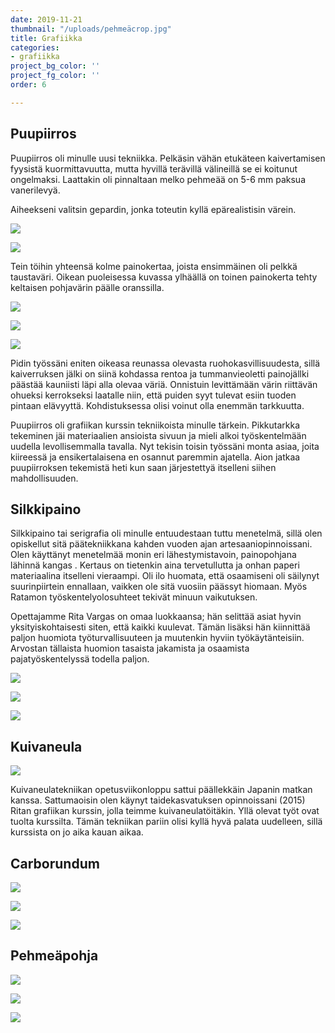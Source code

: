 ```yaml
---
date: 2019-11-21
thumbnail: "/uploads/pehmeäcrop.jpg"
title: Grafiikka
categories:
- grafiikka
project_bg_color: ''
project_fg_color: ''
order: 6

---
```

## Puupiirros

Puupiirros oli minulle uusi tekniikka. Pelkäsin vähän etukäteen kaivertamisen fyysistä kuormittavuutta, mutta hyvillä terävillä välineillä se ei koitunut ongelmaksi. Laattakin oli pinnaltaan melko pehmeää on 5-6 mm paksua vanerilevyä.

Aiheekseni valitsin gepardin, jonka toteutin kyllä epärealistisin värein. 

![](/uploads/veisto_pieni.jpg)

![](/uploads/gepardikollaasi.jpg)

Tein töihin yhteensä kolme painokertaa, joista ensimmäinen oli pelkkä taustaväri. Oikean puoleisessa kuvassa ylhäällä on toinen painokerta tehty keltaisen pohjavärin päälle oranssilla. 

![](/uploads/gepardikeltpieni.jpg)

![](/uploads/geppunpieni.jpg)

![](/uploads/peppupieni.jpg)

Pidin työssäni eniten oikeasa reunassa olevasta ruohokasvillisuudesta, sillä kaiverruksen jälki on siinä kohdassa rentoa ja tummanvieoletti painojällki päästää kauniisti läpi alla olevaa väriä. Onnistuin levittämään värin riittävän ohueksi kerrokseksi laatalle niin, että puiden syyt tulevat esiin tuoden pintaan elävyyttä. Kohdistuksessa olisi voinut olla enemmän tarkkuutta. 

Puupiirros oli grafiikan kurssin tekniikoista minulle tärkein. Pikkutarkka tekeminen jäi materiaalien ansioista sivuun ja mieli alkoi työskentelmään uudella levollisemmalla tavalla. Nyt tekisin toisin työssäni monta asiaa, joita kiireessä ja ensikertalaisena en osannut paremmin ajatella. Aion jatkaa puupiirroksen tekemistä heti kun saan järjestettyä itselleni siihen mahdollisuuden.

## Silkkipaino

Silkkipaino tai serigrafia oli minulle entuudestaan tuttu menetelmä, sillä olen opiskellut sitä päätekniikkana kahden vuoden ajan artesaaniopinnoissani. Olen käyttänyt menetelmää monin eri lähestymistavoin, painopohjana lähinnä kangas . Kertaus on tietenkin aina tervetullutta ja onhan paperi materiaalina itselleni vieraampi. Oli ilo huomata, että osaamiseni oli säilynyt suurinpiirtein ennallaan, vaikken ole sitä vuosiin päässyt hiomaan. Myös Ratamon työskentelyolosuhteet tekivät minuun vaikutuksen.

Opettajamme Rita Vargas on omaa luokkaansa; hän selittää asiat hyvin yksityiskohtaisesti siten, että kaikki kuulevat. Tämän lisäksi hän kiinnittää paljon huomiota työturvallisuuteen ja muutenkin hyviin työkäytänteisiin. Arvostan tällaista huomion tasaista jakamista ja osaamista pajatyöskentelyssä todella paljon.

![](/uploads/seripaino.jpg)

![](/uploads/seripunpieni.jpg)

![](/uploads/puut.jpg)

## Kuivaneula

![](/uploads/kuivat.jpg)

Kuivaneulatekniikan opetusviikonloppu sattui päällekkäin Japanin matkan kanssa. Sattumaoisin olen käynyt taidekasvatuksen opinnoissani (2015) Ritan grafiikan kurssin, jolla teimme kuivaneulatöitäkin. Yllä olevat työt ovat tuolta kurssilta. Tämän tekniikan pariin olisi kyllä hyvä palata uudelleen, sillä kurssista on jo aika kauan aikaa. 

## Carborundum

![](/uploads/pyönel.jpg)

![](/uploads/laatat.jpg)

![](/uploads/puutkoll.jpg)

## Pehmeäpohja

![](/uploads/pehmeäkollaasi.jpg)

![](/uploads/lehdet.jpg)

![](/uploads/vihreälehticrop.jpg)